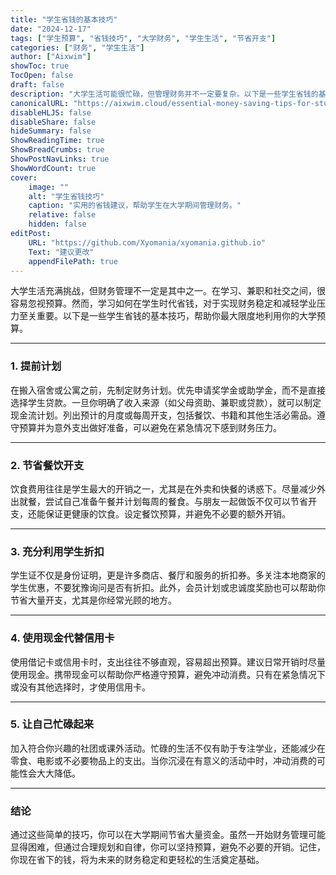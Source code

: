 ```yaml
---
title: "学生省钱的基本技巧"
date: "2024-12-17"
tags: ["学生预算", "省钱技巧", "大学财务", "学生生活", "节省开支"]
categories: ["财务", "学生生活"]
author: ["Aixwim"]
showToc: true
TocOpen: false
draft: false
description: "大学生活可能很忙碌，但管理财务并不一定要复杂。以下是一些学生省钱的基本技巧，帮助你更好地掌控预算。"
canonicalURL: "https://aixwim.cloud/essential-money-saving-tips-for-students"
disableHLJS: false
disableShare: false
hideSummary: false
ShowReadingTime: true
ShowBreadCrumbs: true
ShowPostNavLinks: true
ShowWordCount: true
cover:
    image: ""
    alt: "学生省钱技巧"
    caption: "实用的省钱建议，帮助学生在大学期间管理财务。"
    relative: false
    hidden: false
editPost:
    URL: "https://github.com/Xyomania/xyomania.github.io"
    Text: "建议更改"
    appendFilePath: true
---
```


大学生活充满挑战，但财务管理不一定是其中之一。在学习、兼职和社交之间，很容易忽视预算。然而，学习如何在学生时代省钱，对于实现财务稳定和减轻学业压力至关重要。以下是一些学生省钱的基本技巧，帮助你最大限度地利用你的大学预算。

---

### 1. 提前计划

在搬入宿舍或公寓之前，先制定财务计划。优先申请奖学金或助学金，而不是直接选择学生贷款。一旦你明确了收入来源（如父母资助、兼职或贷款），就可以制定现金流计划。列出预计的月度或每周开支，包括餐饮、书籍和其他生活必需品。遵守预算并为意外支出做好准备，可以避免在紧急情况下感到财务压力。

---

### 2. 节省餐饮开支

饮食费用往往是学生最大的开销之一，尤其是在外卖和快餐的诱惑下。尽量减少外出就餐，尝试自己准备午餐并计划每周的餐食。与朋友一起做饭不仅可以节省开支，还能保证更健康的饮食。设定餐饮预算，并避免不必要的额外开销。

---

### 3. 充分利用学生折扣

学生证不仅是身份证明，更是许多商店、餐厅和服务的折扣券。多关注本地商家的学生优惠，不要犹豫询问是否有折扣。此外，会员计划或忠诚度奖励也可以帮助你节省大量开支，尤其是你经常光顾的地方。

---

### 4. 使用现金代替信用卡

使用借记卡或信用卡时，支出往往不够直观，容易超出预算。建议日常开销时尽量使用现金。携带现金可以帮助你严格遵守预算，避免冲动消费。只有在紧急情况下或没有其他选择时，才使用信用卡。

---

### 5. 让自己忙碌起来

加入符合你兴趣的社团或课外活动。忙碌的生活不仅有助于专注学业，还能减少在零食、电影或不必要物品上的支出。当你沉浸在有意义的活动中时，冲动消费的可能性会大大降低。

---

### 结论

通过这些简单的技巧，你可以在大学期间节省大量资金。虽然一开始财务管理可能显得困难，但通过合理规划和自律，你可以坚持预算，避免不必要的开销。记住，你现在省下的钱，将为未来的财务稳定和更轻松的生活奠定基础。
